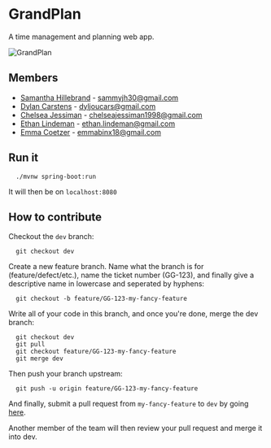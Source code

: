 # GrandPlan
A time management and planning web app.

![GrandPlan](https://media.giphy.com/media/iJVbodB91yLDO/giphy.gif)

## Members
- [Samantha Hillebrand](https://github.com/sammyjh30) - sammyjh30@gmail.com
- [Dylan Carstens](https://github.com/DJCarstens) - dyljoucars@gmail.com
- [Chelsea Jessiman](https://github.com/chelseajessiman) - chelseajessiman1998@gmail.com
- [Ethan Lindeman](https://github.com/plethargy) - ethan.lindeman@gmail.com
- [Emma Coetzer](https://github.com/EmmaBinx) - emmabinx18@gmail.com

## Run it

```
  ./mvnw spring-boot:run
```
It will then be on `localhost:8080`

## How to contribute

Checkout the `dev` branch:

```
  git checkout dev
```

Create a new feature branch. Name what the branch is for (feature/defect/etc.), name the ticket number (GG-123), and finally give a descriptive name in lowercase and seperated by hyphens:

```
  git checkout -b feature/GG-123-my-fancy-feature
```

Write all of your code in this branch, and once you're done, merge the dev
branch:

```
  git checkout dev
  git pull
  git checkout feature/GG-123-my-fancy-feature
  git merge dev
```

Then push your branch upstream:

```
  git push -u origin feature/GG-123-my-fancy-feature
```

And finally, submit a pull request from `my-fancy-feature` to `dev` by going [here](https://github.com/DJCarstens/GrandPlan/pulls).

Another member of the team will then review your pull request and merge it into
dev.
